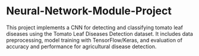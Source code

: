 # Neural-Network-Module-Project
This project implements a CNN for detecting and classifying tomato leaf diseases using the Tomato Leaf Diseases Detection dataset. It includes data preprocessing, model training with TensorFlow/Keras, and evaluation of accuracy and performance for agricultural disease detection.

